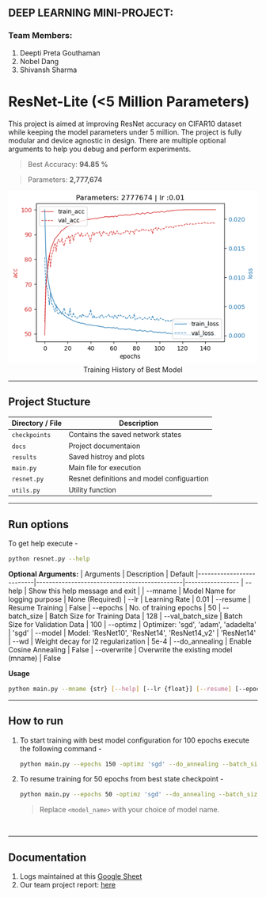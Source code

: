 
## DEEP LEARNING MINI-PROJECT:

### Team Members:
1) Deepti Preta Gouthaman
2) Nobel Dang
3) Shivansh Sharma

# **ResNet-Lite (<5 Million Parameters)**

This project is aimed at improving ResNet accuracy on CIFAR10 dataset while keeping the model parameters under 5 million. The project is fully modular and device agnostic in design. There are multiple optional arguments to help you debug and perform experiments.

> Best Accuracy: **94.85 %**

> Parameters: **2,777,674**

<p align="center">
  <img src="./results/model13/training_plot.png" width="600" />
  <br/>
  Training History of Best Model
</p>


---
## **Project Stucture**

|Directory / File     | Description                                 |
|---------------------|---------------------------------------------|
|`checkpoints`        | Contains the saved network states           |
|`docs`               | Project documentaion                        |
|`results`            | Saved histroy and plots                     |
|`main.py`            | Main file for execution                     |
|`resnet.py`          | Resnet definitions and model configuartion  |
|`utils.py`           | Utility function                            |

---
## **Run options**

To get help execute -
```bash
python resnet.py --help
```

**Optional Arguments:**
| Arguments                | Description                                  | Default
|--------------------------|----------------------------------------------|-----------------
| --help                   | Show this help message and exit              |
| --mname                  | Model Name for logging purpose               | None (Required)
| --lr                     | Learning Rate                                | 0.01
| --resume                 | Resume Training                              | False
| --epochs                 | No. of training epochs                       | 50
| --batch_size             | Batch Size for Training Data                 | 128
| --val_batch_size         | Batch Size for Validation Data               | 100
| --optimz                 | Optimizer: 'sgd', 'adam', 'adadelta'         | 'sgd'
| --model                  | Model: 'ResNet10', 'ResNet14', 'ResNet14_v2' | 'ResNet14'
| --wd                     | Weight decay for l2 regularization           | 5e-4
| --do_annealing           | Enable Cosine Annealing                      | False
| --overwrite              | Overwrite the existing model (mname)         | False



**Usage**
```bash
python main.py --mname {str} [--help] [--lr {float}] [--resume] [--epochs {int}] [--optimz {str}] [--model {str}] [--wd {float}] [--do_annealing] [--overwrite] [--batch_size {int}] [--val_batch_size {int}]
```
---
## **How to run**

1. To start training with best model configuration for 100 epochs execute the following command -
    ```bash
    python main.py --epochs 150 -optimz 'sgd' --do_annealing --batch_size 64 --model 'ResNet14' --mname `<model_name>` 
    ```

2. To resume training  for 50 epochs from best state checkpoint -
    ```bash
    python main.py --epochs 50 -optimz 'sgd' --do_annealing --batch_size 64 --model 'ResNet14' --mname 'model13' --resume
    ```

    > Replace `<model_name>` with your choice of model name.

</br>

---
## **Documentation**

1. Logs maintained at this [Google Sheet](https://docs.google.com/spreadsheets/d/1nRBr6NUiwAlOIIo7suecOdHwUBimqH-jmur7WVYfs0w/edit?usp=sharing)
2. Our team project report: [here](https://github.com/nobeldang/deep-learning-resnet-CIFAR10/blob/main/docs/report_mini_proj.pdf)

